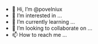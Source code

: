 - 👋 Hi, I’m @povelniux
- 👀 I’m interested in ...
- 🌱 I’m currently learning ...
- 💞️ I’m looking to collaborate on ...
- 📫 How to reach me ...

<!---
povelniux/povelniux is a ✨ special ✨ repository because its `README.md` (this file) appears on your GitHub profile.
You can click the Preview link to take a look at your changes.
--->
